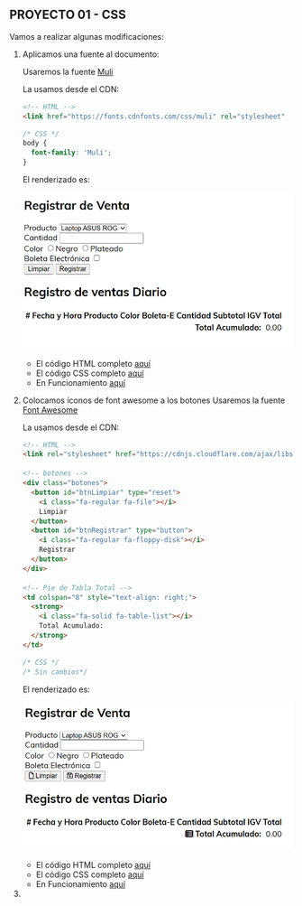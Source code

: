##  PROYECTO 01 - CSS

Vamos a realizar algunas modificaciones:

1.  Aplicamos una fuente al documento:

    Usaremos la fuente [Muli](https://www.fontsquirrel.com/fonts/muli)

    La usamos desde el CDN:

    ```html
    <!-- HTML -->
    <link href="https://fonts.cdnfonts.com/css/muli" rel="stylesheet"
    ```
    ```css
    /* CSS */
    body {
      font-family: 'Muli';
    }
    ```

    El renderizado es:

    ![](images/2024-09-19-20-24-33.png)

    * El código HTML completo [aquí](projects/v2/index.code.md)
    * El código CSS completo [aquí](projects/v2/index.css.code.md)
    * En Funcionamiento [aquí](projects/v2/index.html)

2.  Colocamos íconos de font awesome a los botones
    Usaremos la fuente [Font Awesome](https://fontawesome.com/v6)

    La usamos desde el CDN:

    ```html
    <!-- HTML -->
    <link rel="stylesheet" href="https://cdnjs.cloudflare.com/ajax/libs/font-awesome/6.6.0/css/all.min.css" />
    
    <!-- botones -->
    <div class="botones">
      <button id="btnLimpiar" type="reset">
        <i class="fa-regular fa-file"></i>
        Limpiar
      </button>
      <button id="btnRegistrar" type="button">
        <i class="fa-regular fa-floppy-disk"></i>
        Registrar
      </button>
    </div>

    <!-- Pie de Tabla Total -->
    <td colspan="8" style="text-align: right;">
      <strong>
        <i class="fa-solid fa-table-list"></i>
        Total Acumulado:
      </strong>
    </td>
    ```
    ```css
    /* CSS */
    /* Sin cambios*/
    ```

    El renderizado es:
    
    ![](images/2024-09-19-20-24-07.png)

    * El código HTML completo [aquí](projects/v3/index.code.md)
    * El código CSS completo [aquí](projects/v3/index.css.code.md)
    * En Funcionamiento [aquí](projects/v3/index.html)

3.  